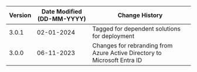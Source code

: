 | **Version** | **Date Modified (DD-MM-YYYY)** | **Change History**                                                         |
|-------------|--------------------------------|----------------------------------------------------------------------------|
| 3.0.1       | 02-01-2024                     | Tagged for dependent solutions for deployment                              |
| 3.0.0       | 06-11-2023                     | Changes for rebranding from Azure Active Directory to Microsoft Entra ID   |
         
                                                                                                                 
